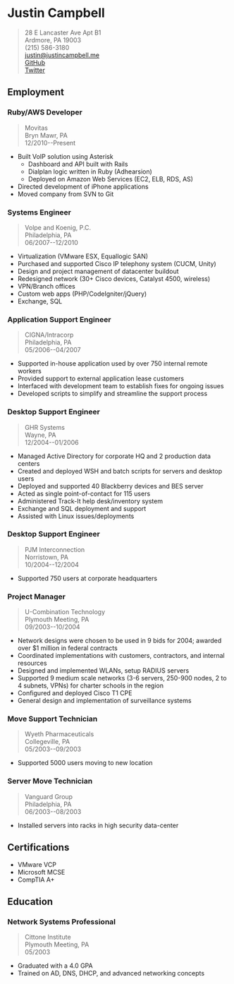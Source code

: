 # Justin Campbell
> 28 E Lancaster Ave Apt B1  
> Ardmore, PA 19003  
> (215) 586-3180  
> [justin@justincampbell.me](mailto:justin@justincampbell.me)  
> [GitHub](http://github.com/JustinCampbell)  
> [Twitter](http://twitter.com/JustinCampbell)

## Employment

### Ruby/AWS Developer
> Movitas  
> Bryn Mawr, PA  
> 12/2010--Present

* Built VoIP solution using Asterisk
  * Dashboard and API built with Rails
  * Dialplan logic written in Ruby (Adhearsion)
  * Deployed on Amazon Web Services (EC2, ELB, RDS, AS)
* Directed development of iPhone applications
* Moved company from SVN to Git

### Systems Engineer
> Volpe and Koenig, P.C.  
> Philadelphia, PA  
> 06/2007--12/2010

* Virtualization (VMware ESX, Equallogic SAN)
* Purchased and supported Cisco IP telephony system (CUCM, Unity)
* Design and project management of datacenter buildout
* Redesigned network (30+ Cisco devices, Catalyst 4500, wireless)
* VPN/Branch offices
* Custom web apps (PHP/CodeIgniter/jQuery)
* Exchange, SQL

### Application Support Engineer
> CIGNA/Intracorp  
> Philadelphia, PA  
> 05/2006--04/2007

* Supported in-house application used by over 750 internal remote workers
* Provided support to external application lease customers
* Interfaced with development team to establish fixes for ongoing issues
* Developed scripts to simplify and streamline the support process

### Desktop Support Engineer
> GHR Systems  
> Wayne, PA  
> 12/2004--01/2006

* Managed Active Directory for corporate HQ and 2 production data centers
* Created and deployed WSH and batch scripts for servers and desktop users
* Deployed and supported 40 Blackberry devices and BES server
* Acted as single point-of-contact for 115 users
* Administered Track-It help desk/inventory system
* Exchange and SQL deployment and support
* Assisted with Linux issues/deployments

### Desktop Support Engineer
> PJM Interconnection  
> Norristown, PA  
> 10/2004--12/2004

* Supported 750 users at corporate headquarters

### Project Manager
> U-Combination Technology  
> Plymouth Meeting, PA  
> 09/2003--10/2004

* Network designs were chosen to be used in 9 bids for 2004; awarded over $1 million in federal contracts
* Coordinated implementations with customers, contractors, and internal resources
* Designed and implemented WLANs, setup RADIUS servers
* Supported 9 medium scale networks (3-6 servers, 250-900 nodes, 2 to 4 subnets, VPNs) for charter schools in the region
* Configured and deployed Cisco T1 CPE
* General design and implementation of surveillance systems

### Move Support Technician
> Wyeth Pharmaceuticals  
> Collegeville, PA  
> 05/2003--09/2003

* Supported 5000 users moving to new location

### Server Move Technician
> Vanguard Group  
> Philadelphia, PA  
> 06/2003--08/2003

* Installed servers into racks in high security data-center

##  Certifications

* VMware VCP
* Microsoft MCSE
* CompTIA A+

##  Education
### Network Systems Professional
> Cittone Institute  
> Plymouth Meeting, PA  
> 05/2003

* Graduated with a 4.0 GPA
* Trained on AD, DNS, DHCP, and advanced networking concepts